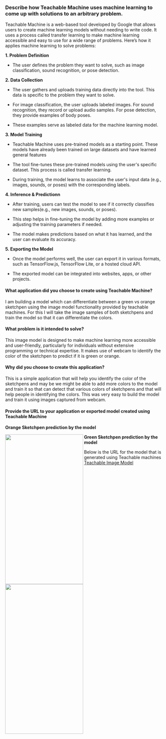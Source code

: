 ### Describe how Teachable Machine uses machine learning to come up with solutions to an arbitrary problem.

Teachable Machine is a web-based tool developed by Google that allows users to create machine learning models without needing to write code. It uses a process called transfer learning to make machine learning accessible and easy to use for a wide range of problems. Here’s how it applies machine learning to solve problems:

**1. Problem Definition**

- The user defines the problem they want to solve, such as image classification, sound recognition, or pose detection.

**2. Data Collection**

- The user gathers and uploads training data directly into the tool. This data is specific to the problem they want to solve.

- For image classification, the user uploads labeled images. For sound recognition, they record or upload audio samples. For pose detection, they provide examples of body poses.

- These examples serve as labeled data for the machine learning model.

**3. Model Training**

- Teachable Machine uses pre-trained models as a starting point. These models have already been trained on large datasets and have learned general features

- The tool fine-tunes these pre-trained models using the user's specific dataset. This process is called transfer learning.

- During training, the model learns to associate the user's input data (e.g., images, sounds, or poses) with the corresponding labels.

**4. Inference & Predictionn**

- After training, users can test the model to see if it correctly classifies new samples(e.g., new images, sounds, or poses).

- This step helps in fine-tuning the model by adding more examples or adjusting the training parameters if needed.

- The model makes predictions based on what it has learned, and the user can evaluate its accuracy.

**5. Exporting the Model**

- Once the model performs well, the user can export it in various formats, such as TensorFlow.js, TensorFlow Lite, or a hosted cloud API.

- The exported model can be integrated into websites, apps, or other projects.

#### What application did you choose to create using Teachable Machine?

I am building a model which can differentiate between a green vs orange sketchpen using the image model functionality provided by teachable machines. For this I will take the image samples of both sketchpens and train the model so that it can differentiate the colors.


#### What problem is it intended to solve?

This image model is designed to make machine learning more accessible and user-friendly, particularly for individuals without extensive programming or technical expertise. It makes use of webcam to identify the color of the sketchpen to predict if it is green or orange. 

#### Why did you choose to create this application?
This is a simple application that will help you identify the color of the sketchpens and may be we might be able to add more colors to the model and train it so that can detect that various colors of sketchpens and that will help people in identifying the colors. This was very easy to build the model and train it using images captured from webcam.

#### Provide the URL to your application or exported model created using Teachable Machine


**Orange Sketchpen prediction by the model**

<img src="https://github.com/user-attachments/assets/62dd8f5b-b405-4be1-a74b-4e1eb40951bc" align="left" height="480" width="250">

**Green Sketchpen prediction by the model**

<img src="https://github.com/user-attachments/assets/ba30da99-bd8e-455a-9e2a-19af9c5f457a" align="left" height="480" width="250">


Below is the URL for the model that is generated using Teachable machines
[Teachable Image Model](https://teachablemachine.withgoogle.com/models/U2GVT21w4/)




